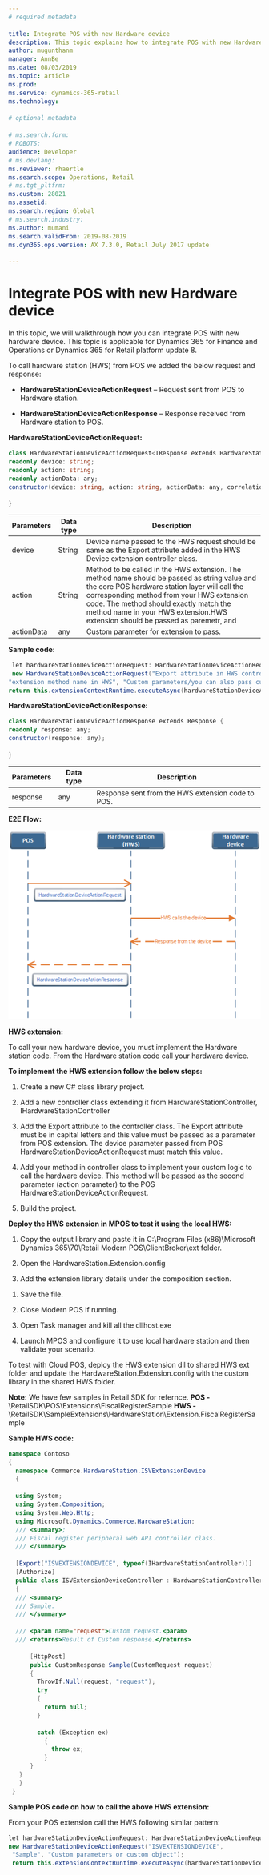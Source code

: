 ```yaml
---
# required metadata

title: Integrate POS with new Hardware device
description: This topic explains how to integrate POS with new Hardware device.
author: mugunthanm
manager: AnnBe
ms.date: 08/03/2019
ms.topic: article
ms.prod: 
ms.service: dynamics-365-retail
ms.technology: 

# optional metadata

# ms.search.form: 
# ROBOTS: 
audience: Developer
# ms.devlang: 
ms.reviewer: rhaertle
ms.search.scope: Operations, Retail
# ms.tgt_pltfrm: 
ms.custom: 28021
ms.assetid: 
ms.search.region: Global
# ms.search.industry: 
ms.author: mumani
ms.search.validFrom: 2019-08-2019
ms.dyn365.ops.version: AX 7.3.0, Retail July 2017 update

---
```


# Integrate POS with new Hardware device

In this topic, we will walkthrough how you can integrate POS with new hardware device. This topic is applicable for Dynamics 365 for Finance and Operations or Dynamics 365 for Retail platform update 8.

To call hardware station (HWS) from POS we added the below request and response:

-   **HardwareStationDeviceActionRequest** – Request sent from POS to Hardware station.

-   **HardwareStationDeviceActionResponse** – Response received from Hardware station to POS.

**HardwareStationDeviceActionRequest:**

```C#
class HardwareStationDeviceActionRequest<TResponse extends HardwareStationDeviceActionResponse> extends Request<TResponse> {
readonly device: string;
readonly action: string;
readonly actionData: any;
constructor(device: string, action: string, actionData: any, correlationId?: string);

}
```
| Parameters | Data type | Description                                                                                                                                                                                                                                                                                                               |
|------------|-----------|---------------------------------------------------------------------------------------------------------------------------------------------------------------------------------------------------------------------------------------------------------------------------------------------------------------------------|
| device     | String    | Device name passed to the HWS request should be same as the Export attribute added in the HWS Device extension controller class.                                                                                                                                                                                          |
| action     | String    | Method to be called in the HWS extension. The method name should be passed as string value and the core POS hardware station layer will call the corresponding method from your HWS extension code. The method should exactly match the method name in your HWS extension.HWS extension should be passed as paremetr, and |
| actionData | any       | Custom parameter for extension to pass.                                                                                                                                                                                                                                                                                   |

**Sample code:**
```C#
 let hardwareStationDeviceActionRequest: HardwareStationDeviceActionRequest<HardwareStationDeviceActionResponse> =
 new HardwareStationDeviceActionRequest("Export attribute in HWS controller class",
"extension method name in HWS", "Custom parameters/you can also pass custom object");
return this.extensionContextRuntime.executeAsync(hardwareStationDeviceActionRequest);
```
**HardwareStationDeviceActionResponse:**

```C#
class HardwareStationDeviceActionResponse extends Response {
readonly response: any;
constructor(response: any);

}
```
| Parameters | Data type | Description                                       |
|------------|-----------|---------------------------------------------------|
| response   | any       | Response sent from the HWS extension code to POS. |

**E2E Flow:**

[![POS-HWS-Device Sequence diagram](./media/POSDeviceExtension.png)](./media/POSDeviceExtension.png)

**HWS extension:**

To call your new hardware device, you must implement the Hardware station code. From the Hardware station code call your hardware device.

**To implement the HWS extension follow the below steps:**

1.  Create a new C# class library project.

2.  Add a new controller class extending it from HardwareStationController, IHardwareStationController

3.  Add the Export attribute to the controller class. The Export attribute must be in capital letters and this value must be passed as a parameter from POS extension. The device parameter passed from POS HardwareStationDeviceActionRequest must match this value.

4.  Add your method in controller class to implement your custom logic to call the hardware device. This method will be passed as the second parameter (action parameter) to the POS HardwareStationDeviceActionRequest.

5.  Build the project.

**Deploy the HWS extension in MPOS to test it using the local HWS:**

1.  Copy the output library and paste it in C:\\Program Files (x86)\\Microsoft Dynamics 365\\70\\Retail Modern POS\\ClientBroker\\ext folder.

2.  Open the HardwareStation.Extension.config

3.  Add the extension library details under the composition section.

  <add source="assembly" value="your extension library name" />

1.  Save the file.

2.  Close Modern POS if running.

3.  Open Task manager and kill all the dllhost.exe

4.  Launch MPOS and configure it to use local hardware station and then validate your scenario.

To test with Cloud POS, deploy the HWS extension dll to shared HWS ext folder and update the HardwareStation.Extension.config with the custom library in the shared HWS folder.

**Note:** We have few samples in Retail SDK for refernce.
**POS -** \RetailSDK\POS\Extensions\FiscalRegisterSample
**HWS -** \RetailSDK\SampleExtensions\HardwareStation\Extension.FiscalRegisterSample

**Sample HWS code:**
```C#
namespace Contoso
{
  namespace Commerce.HardwareStation.ISVExtensionDevice
  {

  using System;
  using System.Composition;
  using System.Web.Http;
  using Microsoft.Dynamics.Commerce.HardwareStation;
  /// <summary>;
  /// Fiscal register peripheral web API controller class.
  /// </summary>

  [Export("ISVEXTENSIONDEVICE", typeof(IHardwareStationController))]
  [Authorize]
  public class ISVExtensionDeviceController : HardwareStationController, IHardwareStationController
  {
  /// <summary>
  /// Sample.
  /// </summary>

  /// <param name="request">Custom request.<param>
  /// <returns>Result of Custom response.</returns>

      [HttpPost]
      public CustomResponse Sample(CustomRequest request)
      {
        ThrowIf.Null(request, "request");
        try
        {
          return null;
        }

        catch (Exception ex)
          {
            throw ex;
          }
      }
   }
   }
 }

```
**Sample POS code on how to call the above HWS extension:**

From your POS extension call the HWS following similar pattern:
```C#
let hardwareStationDeviceActionRequest: HardwareStationDeviceActionRequest<HardwareStationDeviceActionResponse> =
new HardwareStationDeviceActionRequest("ISVEXTENSIONDEVICE",
 "Sample", "Custom parameters or custom object");
 return this.extensionContextRuntime.executeAsync(hardwareStationDeviceActionRequest);
 ```
